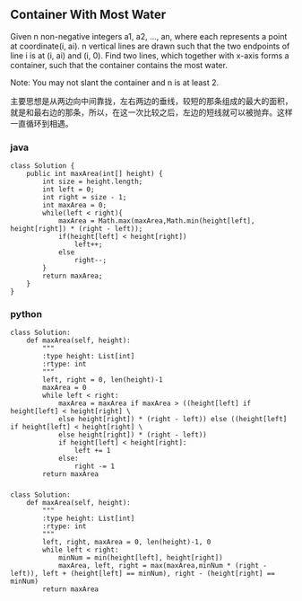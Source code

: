 ## Container With Most Water

Given n non-negative integers a1, a2, ..., an, where each represents a point at coordinate(i, ai). n vertical lines are drawn such that the two endpoints of line i is at (i, ai) and (i, 0). Find two lines, which together with x-axis forms a container, such that the container contains the most water.

Note: You may not slant the container and n is at least 2.

主要思想是从两边向中间靠拢，左右两边的垂线，较短的那条组成的最大的面积，就是和最右边的那条，所以，在这一次比较之后，左边的短线就可以被抛弃。这样一直循环到相遇。

### java

	class Solution {
	    public int maxArea(int[] height) {
	        int size = height.length;
	        int left = 0;
	        int right = size - 1;
	        int maxArea = 0;
	        while(left < right){
	            maxArea = Math.max(maxArea,Math.min(height[left], height[right]) * (right - left));
	            if(height[left] < height[right])
	                left++;
	            else
	                right--;
	        }
	        return maxArea;
	    }
	}

### python

	class Solution:
	    def maxArea(self, height):
	        """
	        :type height: List[int]
	        :rtype: int
	        """
	        left, right = 0, len(height)-1
	        maxArea = 0
	        while left < right:
	            maxArea = maxArea if maxArea > ((height[left] if height[left] < height[right] \
	            else height[right]) * (right - left)) else ((height[left] if height[left] < height[right] \
	            else height[right]) * (right - left))
	            if height[left] < height[right]:
	                left += 1
	            else:
	                right -= 1
	        return maxArea
### 
	class Solution:
	    def maxArea(self, height):
	        """
	        :type height: List[int]
	        :rtype: int
	        """
	        left, right, maxArea = 0, len(height)-1, 0
	        while left < right:
	            minNum = min(height[left], height[right])
	            maxArea, left, right = max(maxArea,minNum * (right - left)), left + (height[left] == minNum), right - (height[right] == minNum)
	        return maxArea